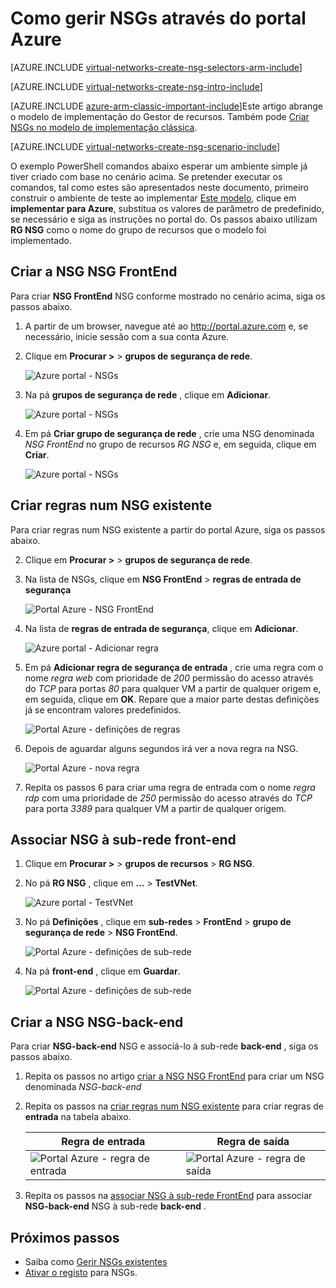<properties 
   pageTitle="Como criar NSGs no modo de processador através do portal Azure | Microsoft Azure"
   description="Saiba como criar e implementar NSGs no braço através do portal Azure"
   services="virtual-network"
   documentationCenter="na"
   authors="jimdial"
   manager="carmonm"
   editor="tysonn"
   tags="azure-resource-manager"
/>
<tags 
   ms.service="virtual-network"
   ms.devlang="na"
   ms.topic="article"
   ms.tgt_pltfrm="na"
   ms.workload="infrastructure-services"
   ms.date="02/04/2016"
   ms.author="jdial" />

# <a name="how-to-manage-nsgs-using-the-azure-portal"></a>Como gerir NSGs através do portal Azure

[AZURE.INCLUDE [virtual-networks-create-nsg-selectors-arm-include](../../includes/virtual-networks-create-nsg-selectors-arm-include.md)]

[AZURE.INCLUDE [virtual-networks-create-nsg-intro-include](../../includes/virtual-networks-create-nsg-intro-include.md)]

[AZURE.INCLUDE [azure-arm-classic-important-include](../../includes/azure-arm-classic-important-include.md)]Este artigo abrange o modelo de implementação do Gestor de recursos. Também pode [Criar NSGs no modelo de implementação clássica](virtual-networks-create-nsg-classic-ps.md).

[AZURE.INCLUDE [virtual-networks-create-nsg-scenario-include](../../includes/virtual-networks-create-nsg-scenario-include.md)]

O exemplo PowerShell comandos abaixo esperar um ambiente simple já tiver criado com base no cenário acima. Se pretender executar os comandos, tal como estes são apresentados neste documento, primeiro construir o ambiente de teste ao implementar [Este modelo](http://github.com/telmosampaio/azure-templates/tree/master/201-IaaS-WebFrontEnd-SQLBackEnd), clique em **implementar para Azure**, substitua os valores de parâmetro de predefinido, se necessário e siga as instruções no portal do. Os passos abaixo utilizam **RG NSG** como o nome do grupo de recursos que o modelo foi implementado.

## <a name="create-the-nsg-frontend-nsg"></a>Criar a NSG NSG FrontEnd

Para criar **NSG FrontEnd** NSG conforme mostrado no cenário acima, siga os passos abaixo.

1. A partir de um browser, navegue até ao http://portal.azure.com e, se necessário, inicie sessão com a sua conta Azure.
2. Clique em **Procurar >** > **grupos de segurança de rede**.

    ![Azure portal - NSGs](./media/virtual-networks-create-nsg-arm-pportal/figure11.png)

3. Na pá **grupos de segurança de rede** , clique em **Adicionar**.
  
    ![Azure portal - NSGs](./media/virtual-networks-create-nsg-arm-pportal/figure12.png)

4. Em pá **Criar grupo de segurança de rede** , crie uma NSG denominada *NSG FrontEnd* no grupo de recursos *RG NSG* e, em seguida, clique em **Criar**.

    ![Azure portal - NSGs](./media/virtual-networks-create-nsg-arm-pportal/figure13.png)

## <a name="create-rules-in-an-existing-nsg"></a>Criar regras num NSG existente

Para criar regras num NSG existente a partir do portal Azure, siga os passos abaixo.

2. Clique em **Procurar >** > **grupos de segurança de rede**.

3. Na lista de NSGs, clique em **NSG FrontEnd** > **regras de entrada de segurança**

    ![Portal Azure - NSG FrontEnd](./media/virtual-networks-create-nsg-arm-pportal/figure2.png)

4. Na lista de **regras de entrada de segurança**, clique em **Adicionar**.

    ![Azure portal - Adicionar regra](./media/virtual-networks-create-nsg-arm-pportal/figure3.png)

5. Em pá **Adicionar regra de segurança de entrada** , crie uma regra com o nome *regra web* com prioridade de *200* permissão do acesso através do *TCP* para portas *80* para qualquer VM a partir de qualquer origem e, em seguida, clique em **OK**. Repare que a maior parte destas definições já se encontram valores predefinidos.

    ![Portal Azure - definições de regras](./media/virtual-networks-create-nsg-arm-pportal/figure4.png)

6. Depois de aguardar alguns segundos irá ver a nova regra na NSG.

    ![Portal Azure - nova regra](./media/virtual-networks-create-nsg-arm-pportal/figure5.png)

7. Repita os passos 6 para criar uma regra de entrada com o nome *regra rdp* com uma prioridade de *250* permissão do acesso através do *TCP* para porta *3389* para qualquer VM a partir de qualquer origem.

## <a name="associate-the-nsg-to-the-frontend-subnet"></a>Associar NSG à sub-rede front-end

1. Clique em **Procurar >** > **grupos de recursos** > **RG NSG**.
2. No pá **RG NSG** , clique em **…**  >  **TestVNet**.

    ![Azure portal - TestVNet](./media/virtual-networks-create-nsg-arm-pportal/figure14.png)

3. No pá **Definições** , clique em **sub-redes** > **FrontEnd** > **grupo de segurança de rede** > **NSG FrontEnd**.

    ![Portal Azure - definições de sub-rede](./media/virtual-networks-create-nsg-arm-pportal/figure15.png)

4. Na pá **front-end** , clique em **Guardar**.

    ![Portal Azure - definições de sub-rede](./media/virtual-networks-create-nsg-arm-pportal/figure16.png)

## <a name="create-the-nsg-backend-nsg"></a>Criar a NSG NSG-back-end

Para criar **NSG-back-end** NSG e associá-lo à sub-rede **back-end** , siga os passos abaixo.

1. Repita os passos no artigo [criar a NSG NSG FrontEnd](#Create-the-NSG-FrontEnd-NSG) para criar um NSG denominada *NSG-back-end*
2. Repita os passos na [criar regras num NSG existente](#Create-rules-in-an-existing-NSG) para criar regras de **entrada** na tabela abaixo.

  	|Regra de entrada|Regra de saída|
  	|---|---|
  	|![Portal Azure - regra de entrada](./media/virtual-networks-create-nsg-arm-pportal/figure17.png)|![Portal Azure - regra de saída](./media/virtual-networks-create-nsg-arm-pportal/figure18.png)|

3. Repita os passos na [associar NSG à sub-rede FrontEnd](#Associate-the-NSG-to-the-FrontEnd-subnet) para associar **NSG-back-end** NSG à sub-rede **back-end** .

## <a name="next-steps"></a>Próximos passos

- Saiba como [Gerir NSGs existentes](virtual-network-manage-nsg-arm-portal.md)
- [Ativar o registo](virtual-network-nsg-manage-log.md) para NSGs.